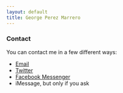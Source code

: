 ```yaml
---
layout: default
title: George Perez Marrero
---
```

### Contact 
You can contact me in a few different ways:

* [Email](mailto:george@georgeperezmarrero.com)
* [Twitter](https://twitter.com/georgeperez/)
* [Facebook Messenger](https://m.me/georgeperezmarrero/)
* iMessage, but only if you ask